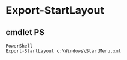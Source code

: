 # Export-StartLayout

## cmdlet PS
````
PowerShell
Export-StartLayout c:\Windows\StartMenu.xml
````
